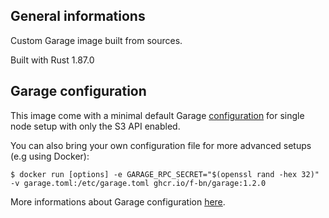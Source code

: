 ## General informations

Custom Garage image built from sources.

Built with Rust 1.87.0

## Garage configuration

This image come with a minimal default Garage [configuration](./garage.default.toml) for single node setup with only the S3 API enabled.

You can also bring your own configuration file for more advanced setups (e.g using Docker):

```shell
$ docker run [options] -e GARAGE_RPC_SECRET="$(openssl rand -hex 32)" -v garage.toml:/etc/garage.toml ghcr.io/f-bn/garage:1.2.0
```

More informations about Garage configuration [here](https://garagehq.deuxfleurs.fr/documentation/reference-manual/configuration/).